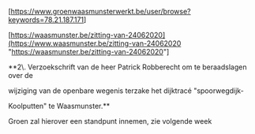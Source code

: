 \[<https://www.groenwaasmunsterwerkt.be/user/browse?keywords=78.21.187.171>\]

\[<https://waasmunster.be/zitting-van-24062020](https://www.waasmunster.be/zitting-van-24062020> "<https://waasmunster.be/zitting-van-24062020>"\]

\*\*2\\. Verzoekschrift van de heer Patrick Robberecht om te beraadslagen over de  

wijziging van de openbare wegenis terzake het dijktracé "spoorwegdijk-  

Koolputten" te Waasmunster.\*\*  

Groen zal hierover een standpunt innemen, zie volgende week